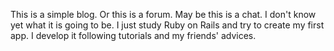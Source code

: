 This is a simple blog. Or this is a forum. May be this is a chat. 
I don't know yet what it is going to be.
I just study Ruby on Rails and try to create my first app. 
I develop it following tutorials and my friends' advices.
